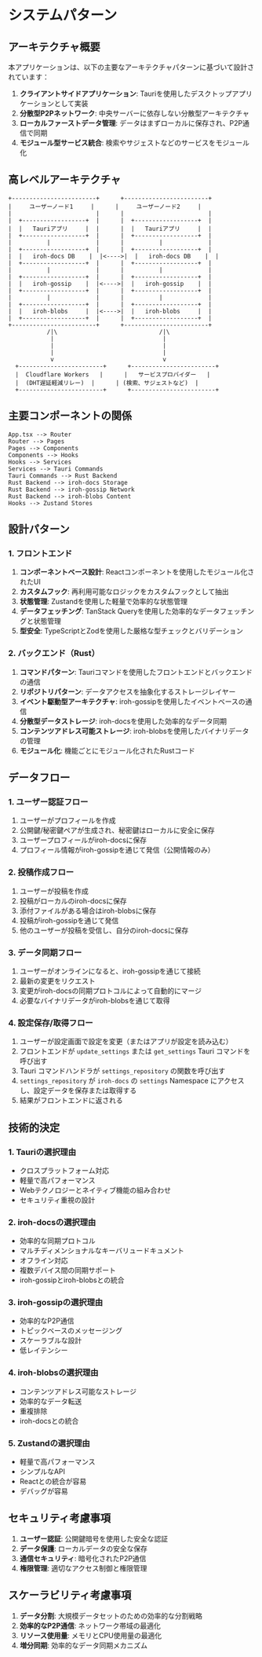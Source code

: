# システムパターン

## アーキテクチャ概要

本アプリケーションは、以下の主要なアーキテクチャパターンに基づいて設計されています：

1. **クライアントサイドアプリケーション**: Tauriを使用したデスクトップアプリケーションとして実装
2. **分散型P2Pネットワーク**: 中央サーバーに依存しない分散型アーキテクチャ
3. **ローカルファーストデータ管理**: データはまずローカルに保存され、P2P通信で同期
4. **モジュール型サービス統合**: 検索やサジェストなどのサービスをモジュール化

## 高レベルアーキテクチャ

```
+------------------------+      +------------------------+
|     ユーザーノード1     |      |     ユーザーノード2     |
|                        |      |                        |
|  +------------------+  |      |  +------------------+  |
|  |   Tauriアプリ     |  |      |  |   Tauriアプリ     |  |
|  +------------------+  |      |  +------------------+  |
|          |             |      |          |             |
|  +------------------+  |      |  +------------------+  |
|  |   iroh-docs DB    |  |<---->|  |   iroh-docs DB    |  |
|  +------------------+  |      |  +------------------+  |
|          |             |      |          |             |
|  +------------------+  |      |  +------------------+  |
|  |   iroh-gossip    |  |<---->|  |   iroh-gossip    |  |
|  +------------------+  |      |  +------------------+  |
|          |             |      |          |             |
|  +------------------+  |      |  +------------------+  |
|  |   iroh-blobs     |  |<---->|  |   iroh-blobs     |  |
|  +------------------+  |      |  +------------------+  |
+------------------------+      +------------------------+
           /|\                             /|\
            |                               |
            |                               |
            |                               |
            v                               v
  +------------------------+      +------------------------+
  |  Cloudflare Workers   |      |   サービスプロバイダー   |
  |  (DHT遅延軽減リレー)  |      | (検索、サジェストなど)  |
  +------------------------+      +------------------------+
```

## 主要コンポーネントの関係

```
App.tsx --> Router
Router --> Pages
Pages --> Components
Components --> Hooks
Hooks --> Services
Services --> Tauri Commands
Tauri Commands --> Rust Backend
Rust Backend --> iroh-docs Storage
Rust Backend --> iroh-gossip Network
Rust Backend --> iroh-blobs Content
Hooks --> Zustand Stores
```

## 設計パターン

### 1. フロントエンド

1. **コンポーネントベース設計**: Reactコンポーネントを使用したモジュール化されたUI
2. **カスタムフック**: 再利用可能なロジックをカスタムフックとして抽出
3. **状態管理**: Zustandを使用した軽量で効率的な状態管理
4. **データフェッチング**: TanStack Queryを使用した効率的なデータフェッチングと状態管理
5. **型安全**: TypeScriptとZodを使用した厳格な型チェックとバリデーション

### 2. バックエンド（Rust）

1. **コマンドパターン**: Tauriコマンドを使用したフロントエンドとバックエンドの通信
2. **リポジトリパターン**: データアクセスを抽象化するストレージレイヤー
3. **イベント駆動型アーキテクチャ**: iroh-gossipを使用したイベントベースの通信
4. **分散型データストレージ**: iroh-docsを使用した効率的なデータ同期
5. **コンテンツアドレス可能ストレージ**: iroh-blobsを使用したバイナリデータの管理
6. **モジュール化**: 機能ごとにモジュール化されたRustコード

## データフロー

### 1. ユーザー認証フロー

1. ユーザーがプロフィールを作成
2. 公開鍵/秘密鍵ペアが生成され、秘密鍵はローカルに安全に保存
3. ユーザープロフィールがiroh-docsに保存
4. プロフィール情報がiroh-gossipを通じて発信（公開情報のみ）

### 2. 投稿作成フロー

1. ユーザーが投稿を作成
2. 投稿がローカルのiroh-docsに保存
3. 添付ファイルがある場合はiroh-blobsに保存
4. 投稿がiroh-gossipを通じて発信
5. 他のユーザーが投稿を受信し、自分のiroh-docsに保存

### 3. データ同期フロー

1. ユーザーがオンラインになると、iroh-gossipを通じて接続
2. 最新の変更をリクエスト
3. 変更がiroh-docsの同期プロトコルによって自動的にマージ
4. 必要なバイナリデータがiroh-blobsを通じて取得

### 4. 設定保存/取得フロー

1. ユーザーが設定画面で設定を変更（またはアプリが設定を読み込む）
2. フロントエンドが `update_settings` または `get_settings` Tauri コマンドを呼び出す
3. Tauri コマンドハンドラが `settings_repository` の関数を呼び出す
4. `settings_repository` が `iroh-docs` の `settings` Namespace にアクセスし、設定データを保存または取得する
5. 結果がフロントエンドに返される

## 技術的決定

### 1. Tauriの選択理由

- クロスプラットフォーム対応
- 軽量で高パフォーマンス
- Webテクノロジーとネイティブ機能の組み合わせ
- セキュリティ重視の設計

### 2. iroh-docsの選択理由

- 効率的な同期プロトコル
- マルチディメンショナルなキーバリュードキュメント
- オフライン対応
- 複数デバイス間の同期サポート
- iroh-gossipとiroh-blobsとの統合

### 3. iroh-gossipの選択理由

- 効率的なP2P通信
- トピックベースのメッセージング
- スケーラブルな設計
- 低レイテンシー

### 4. iroh-blobsの選択理由

- コンテンツアドレス可能なストレージ
- 効率的なデータ転送
- 重複排除
- iroh-docsとの統合

### 5. Zustandの選択理由

- 軽量で高パフォーマンス
- シンプルなAPI
- Reactとの統合が容易
- デバッグが容易

## セキュリティ考慮事項

1. **ユーザー認証**: 公開鍵暗号を使用した安全な認証
2. **データ保護**: ローカルデータの安全な保存
3. **通信セキュリティ**: 暗号化されたP2P通信
4. **権限管理**: 適切なアクセス制御と権限管理

## スケーラビリティ考慮事項

1. **データ分割**: 大規模データセットのための効率的な分割戦略
2. **効率的なP2P通信**: ネットワーク帯域の最適化
3. **リソース使用量**: メモリとCPU使用量の最適化
4. **増分同期**: 効率的なデータ同期メカニズム